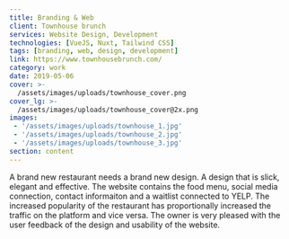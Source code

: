 ```yaml
---
title: Branding & Web
client: Townhouse brunch
services: Website Design, Development
technologies: [VueJS, Nuxt, Tailwind CSS]
tags: [branding, web, design, development]
link: https://www.townhousebrunch.com/
category: work
date: 2019-05-06
cover: >-
  /assets/images/uploads/townhouse_cover.png
cover_lg: >-
  /assets/images/uploads/townhouse_cover@2x.png
images:
 - '/assets/images/uploads/townhouse_1.jpg'
 - '/assets/images/uploads/townhouse_2.jpg'
 - '/assets/images/uploads/townhouse_3.jpg'
section: content
---
```


A brand new restaurant needs a brand new design. A design that is slick, elegant and effective. The website contains the food menu, social media connection, contact informaiton and a waitlist connected to YELP. The increased popularity of the restaurant has proportionally increased the traffic on the platform and vice versa. The owner is very pleased with the user feedback of the design and usability of the website.
